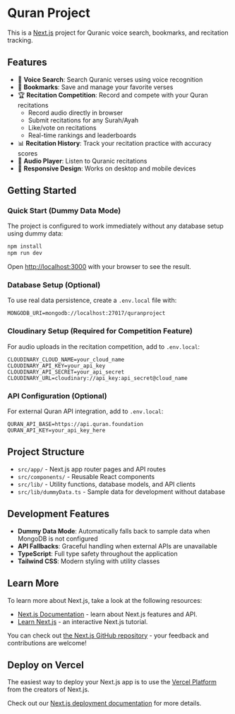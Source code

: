 # Quran Project

This is a [Next.js](https://nextjs.org) project for Quranic voice search, bookmarks, and recitation tracking.

## Features

- 🎤 **Voice Search**: Search Quranic verses using voice recognition
- 📖 **Bookmarks**: Save and manage your favorite verses
- 🏆 **Recitation Competition**: Record and compete with your Quran recitations
  - Record audio directly in browser
  - Submit recitations for any Surah/Ayah
  - Like/vote on recitations
  - Real-time rankings and leaderboards
- 📊 **Recitation History**: Track your recitation practice with accuracy scores
- 🎵 **Audio Player**: Listen to Quranic recitations
- 📱 **Responsive Design**: Works on desktop and mobile devices

## Getting Started

### Quick Start (Dummy Data Mode)

The project is configured to work immediately without any database setup using dummy data:

```bash
npm install
npm run dev
```

Open [http://localhost:3000](http://localhost:3000) with your browser to see the result.

### Database Setup (Optional)

To use real data persistence, create a `.env.local` file with:

```env
MONGODB_URI=mongodb://localhost:27017/quranproject
```

### Cloudinary Setup (Required for Competition Feature)

For audio uploads in the recitation competition, add to `.env.local`:

```env
CLOUDINARY_CLOUD_NAME=your_cloud_name
CLOUDINARY_API_KEY=your_api_key
CLOUDINARY_API_SECRET=your_api_secret
CLOUDINARY_URL=cloudinary://api_key:api_secret@cloud_name
```

### API Configuration (Optional)

For external Quran API integration, add to `.env.local`:

```env
QURAN_API_BASE=https://api.quran.foundation
QURAN_API_KEY=your_api_key_here
```

## Project Structure

- `src/app/` - Next.js app router pages and API routes
- `src/components/` - Reusable React components
- `src/lib/` - Utility functions, database models, and API clients
- `src/lib/dummyData.ts` - Sample data for development without database

## Development Features

- **Dummy Data Mode**: Automatically falls back to sample data when MongoDB is not configured
- **API Fallbacks**: Graceful handling when external APIs are unavailable
- **TypeScript**: Full type safety throughout the application
- **Tailwind CSS**: Modern styling with utility classes

## Learn More

To learn more about Next.js, take a look at the following resources:

- [Next.js Documentation](https://nextjs.org/docs) - learn about Next.js features and API.
- [Learn Next.js](https://nextjs.org/learn) - an interactive Next.js tutorial.

You can check out [the Next.js GitHub repository](https://github.com/vercel/next.js) - your feedback and contributions are welcome!

## Deploy on Vercel

The easiest way to deploy your Next.js app is to use the [Vercel Platform](https://vercel.com/new?utm_medium=default-template&filter=next.js&utm_source=create-next-app&utm_campaign=create-next-app-readme) from the creators of Next.js.

Check out our [Next.js deployment documentation](https://nextjs.org/docs/app/building-your-application/deploying) for more details.
